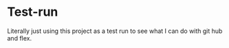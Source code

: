 # Test-run
Literally just using this project as a test run to see what I can do with git hub and flex.
